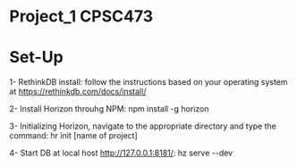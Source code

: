 # Project_1 CPSC473

# Set-Up

1- RethinkDB install:
follow the instructions based on your operating system at
     https://rethinkdb.com/docs/install/

2- Install Horizon throuhg NPM: 
     npm install -g horizon

3- Initializing Horizon, navigate to the appropriate directory and type the command: 
    hr init [name of project]
 


4- Start DB at local host http://127.0.0.1:8181/:
    hz serve --dev
